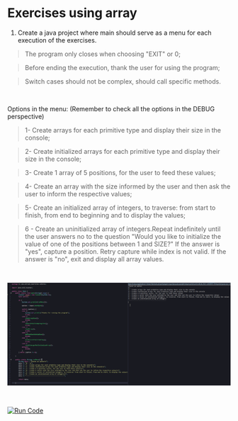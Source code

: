 # Exercises using array

1. Create a java project where main should serve as a menu for each execution of the exercises.
   
> The program only closes when choosing "EXIT" or 0;

> Before ending the execution, thank the user for using the program;

> Switch cases should not be complex, should call specific methods.

<br>

Options in the menu: 
(Remember to check all the options in the DEBUG perspective)
> 1- Create arrays for each primitive type and display their size in the console;

> 2- Create initialized arrays for each primitive type and display their size in the console;

> 3- Create 1 array of 5 positions, for the user to feed these values;

> 4- Create an array with the size informed by the user and then ask the user to inform the respective values;

> 5- Create an initialized array of integers, to traverse: 
from start to finish, from end to beginning and to display the values;

> 6 - Create an uninitialized array of integers.Repeat indefinitely until the user answers no to the question
 "Would you like to initialize the value of one of the positions between 1 and SIZE?"
If the answer is "yes", capture a position. Retry capture while index is not valid. If the answer is "no", exit and display all array values.

<br>

<center>

![Exercises using array](/gif_img/13.1.gif)

</center>

<br>

[![Run Code](https://img.shields.io/badge/-Run%20%20code%20-green?style=flat&logo=replit&logoColor=white)](https://replit.com/@ariana-ssilva/StandardElderlyPress#Main.java)&nbsp;